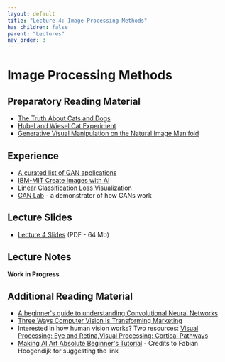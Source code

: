 ```yaml
---
layout: default
title: "Lecture 4: Image Processing Methods"
has_children: false
parent: "Lectures"
nav_order: 3
---
```


# Image Processing Methods

## Preparatory Reading Material

- [The Truth About Cats and Dogs](https://www.robots.ox.ac.uk/~vgg/publications/2011/Parkhi11/parkhi11.pdf)
- [Hubel and Wiesel Cat Experiment](https://www.youtube.com/watch?v=IOHayh06LJ4)
- [Generative Visual Manipulation on the Natural Image Manifold](https://www.youtube.com/watch?v=9c4z6YsBGQ0)

## Experience

- [A curated list of GAN applications](https://github.com/nashory/gans-awesome-applications)
- [IBM-MIT Create Images with AI](https://gan-paint-demo.mybluemix.net)
- [Linear Classification Loss Visualization](http://vision.stanford.edu/teaching/cs231n-demos/linear-classify/)
- [GAN Lab](https://poloclub.github.io/ganlab/) - a demonstrator of how GANs work

## Lecture Slides

- [Lecture 4 Slides]({{site.baseurl}}/assets/slides/ML4D-L4.pdf) (PDF - 64 Mb)

## Lecture Notes

__Work in Progress__

## Additional Reading Material

- [A beginner's guide to understanding Convolutional Neural Networks](https://adeshpande3.github.io/A-Beginner%27s-Guide-To-Understanding-Convolutional-Neural-Networks/)
- [Three Ways Computer Vision Is Transforming Marketing](https://www.forbes.com/sites/forbestechcouncil/2020/04/03/three-ways-computer-vision-is-transforming-marketing/?sh=71b3adef214b)
- Interested in how human vision works? Two resources: [Visual Processing: Eye and Retina](https://nba.uth.tmc.edu/neuroscience/m/s2/chapter14.html),[Visual Processing: Cortical Pathways](https://nba.uth.tmc.edu/neuroscience/m/s2/chapter15.html)
- [Making AI Art Absolute Beginner's Tutorial](https://www.youtube.com/watch?v=hlWJHTlk1ME&ab_channel=Neuraldivergent%3AAIGeneratedArt) - Credits to Fabian Hoogendijk for suggesting the link
